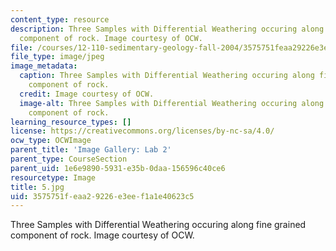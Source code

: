 ```yaml
---
content_type: resource
description: Three Samples with Differential Weathering occuring along fine grained
  component of rock. Image courtesy of OCW.
file: /courses/12-110-sedimentary-geology-fall-2004/3575751feaa29226e3eef1a1e40623c5_5.jpg
file_type: image/jpeg
image_metadata:
  caption: Three Samples with Differential Weathering occuring along fine grained
    component of rock.
  credit: Image courtesy of OCW.
  image-alt: Three Samples with Differential Weathering occuring along fine grained
    component of rock.
learning_resource_types: []
license: https://creativecommons.org/licenses/by-nc-sa/4.0/
ocw_type: OCWImage
parent_title: 'Image Gallery: Lab 2'
parent_type: CourseSection
parent_uid: 1e6e9890-5931-e35b-0daa-156596c40ce6
resourcetype: Image
title: 5.jpg
uid: 3575751f-eaa2-9226-e3ee-f1a1e40623c5
---
```

Three Samples with Differential Weathering occuring along fine grained component of rock. Image courtesy of OCW.
